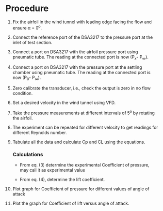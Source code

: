 # Procedure


1. Fix the airfoil in the wind tunnel with leading edge facing the flow and ensure α = 0<sup>o</sup>.

2. Connect the reference port of the DSA3217 to the pressure port at the inlet of test section.

3. Connect a port on DSA3217 with the airfoil pressure port using pneumatic tube. The reading at the connected port is now (P<sub>x</sub>- P<sub>∞</sub>).

4. Connect a port on DSA3217 with the pressure port at the settling chamber using pneumatic tube. The reading at the connected port is now  (P<sub>0</sub>- P<sub>∞</sub>).

5. Zero calibrate the transducer, i.e., check the output is zero in no flow condition.

6. Set a desired velocity in the wind tunnel using VFD.

7. Take the pressure measurements at different intervals of 5<sup>o</sup> by rotating the airfoil.

8. The experiment can be repeated for different velocity to get readings for different Reynolds number.

9. Tabulate all the data and calculate Cp and CL using the equations.

    ### Calculations

    - From eq. (3) determine the experimental Coefficient of pressure, may call it as experimental value

    - From eq. (4), determine the lift coefficient.

10. Plot graph for Coefficient of pressure for different values of angle of attack

11. Plot the graph for Coefficient of lift versus angle of attack.
